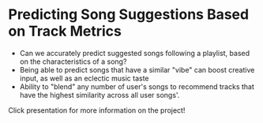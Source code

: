 # Predicting Song Suggestions Based on Track Metrics
- Can we accurately predict suggested songs following a playlist, based on the characteristics of a song?
- Being able to predict songs that have a similar "vibe" can boost creative input, as well as an eclectic music taste
- Ability to "blend" any number of user's songs to recommend tracks that have the highest similarity across all user songs'.

Click presentation for more information on the project!
